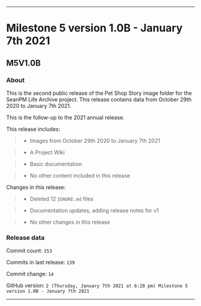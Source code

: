 
***

# Milestone 5 version 1.0B - January 7th 2021

## M5V1.0B

### About

This is the second public release of the Pet Shop Story image folder for the SeanPM Life Archive project. This release contains data from October 29th 2020 to January 7th 2021.

This is the follow-up to the 2021 annual release.

This release includes:

> * Images from October 29th 2020 to January 7th 2021

> * A Project Wiki

> * Basic documentation

> * No other content included in this release

Changes in this release:

> * Deleted 12 `IGNORE.md` files

> * Documentation updates, adding release notes for v1

> * No other changes in this release

### Release data

Commit count: `153`

Commits in last release: `139`

Commit change: `14`

GitHub version: `2 (Thursday, January 7th 2021 at 6:20 pm) Milestone 5 version 1.0B - January 7th 2021`

***
